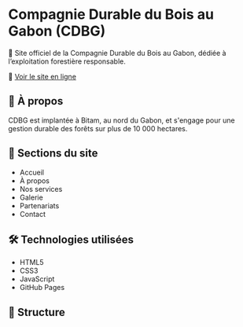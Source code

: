# Compagnie Durable du Bois au Gabon (CDBG)

🌳 Site officiel de la Compagnie Durable du Bois au Gabon, dédiée à l’exploitation forestière responsable.

🔗 [Voir le site en ligne](https://www.cdbg-gabon.com)

## 📝 À propos

CDBG est implantée à Bitam, au nord du Gabon, et s'engage pour une gestion durable des forêts sur plus de 10 000 hectares.

## 🧩 Sections du site

- Accueil
- À propos
- Nos services
- Galerie
- Partenariats
- Contact

## 🛠️ Technologies utilisées

- HTML5
- CSS3
- JavaScript
- GitHub Pages

## 📂 Structure

